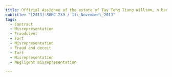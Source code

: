 ```yaml
---
title: Official Assignee of the estate of Tay Teng Tiang William, a bankrupt v Tay Lee Kiang Liza 
subtitle: "[2013] SGHC 239 / 11\_November\_2013"
tags:
  - Contract
  - Misrepresentation
  - Fraudulent
  - Tort
  - Misrepresentation
  - Fraud and deceit
  - Tort
  - Misrepresentation
  - Negligent misrepresentation

---
```



